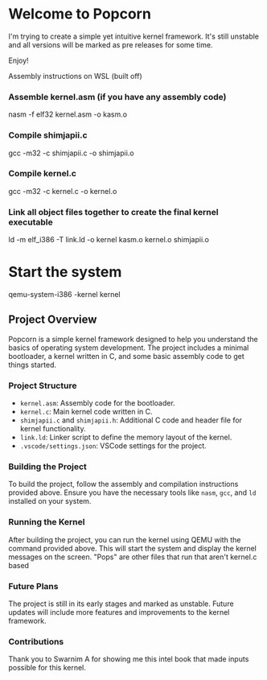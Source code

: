 # Welcome to Popcorn
I'm trying to create a simple yet intuitive kernel framework. It's still unstable and all versions will be marked as pre releases for some time.

Enjoy!

Assembly instructions on WSL (built off)
### Assemble kernel.asm (if you have any assembly code)
nasm -f elf32 kernel.asm -o kasm.o

### Compile shimjapii.c
gcc -m32 -c shimjapii.c -o shimjapii.o

### Compile kernel.c
gcc -m32 -c kernel.c -o kernel.o

### Link all object files together to create the final kernel executable
ld -m elf_i386 -T link.ld -o kernel kasm.o kernel.o shimjapii.o

# Start the system
qemu-system-i386 -kernel kernel

## Project Overview
Popcorn is a simple kernel framework designed to help you understand the basics of operating system development. The project includes a minimal bootloader, a kernel written in C, and some basic assembly code to get things started.

### Project Structure
- `kernel.asm`: Assembly code for the bootloader.
- `kernel.c`: Main kernel code written in C.
- `shimjapii.c` and `shimjapii.h`: Additional C code and header file for kernel functionality.
- `link.ld`: Linker script to define the memory layout of the kernel.
- `.vscode/settings.json`: VSCode settings for the project.

### Building the Project
To build the project, follow the assembly and compilation instructions provided above. Ensure you have the necessary tools like `nasm`, `gcc`, and `ld` installed on your system.

### Running the Kernel
After building the project, you can run the kernel using QEMU with the command provided above. This will start the system and display the kernel messages on the screen. "Pops" are other files that run that aren't kernel.c based

### Future Plans
The project is still in its early stages and marked as unstable. Future updates will include more features and improvements to the kernel framework.

### Contributions
Thank you to Swarnim A for showing me this intel book that made inputs possible for this kernel. 